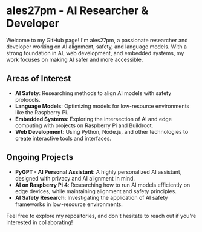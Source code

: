 # ales27pm - AI Researcher & Developer

Welcome to my GitHub page! I'm ales27pm, a passionate researcher and developer working on AI alignment, safety, and language models. With a strong foundation in AI, web development, and embedded systems, my work focuses on making AI safer and more accessible.

## Areas of Interest
- **AI Safety**: Researching methods to align AI models with safety protocols.
- **Language Models**: Optimizing models for low-resource environments like the Raspberry Pi.
- **Embedded Systems**: Exploring the intersection of AI and edge computing with projects on Raspberry Pi and Buildroot.
- **Web Development**: Using Python, Node.js, and other technologies to create interactive tools and interfaces.

## Ongoing Projects
- **PyGPT - AI Personal Assistant**: A highly personalized AI assistant, designed with privacy and AI alignment in mind.
- **AI on Raspberry Pi 4**: Researching how to run AI models efficiently on edge devices, while maintaining alignment and safety principles.
- **AI Safety Research**: Investigating the application of AI safety frameworks in low-resource environments.

Feel free to explore my repositories, and don't hesitate to reach out if you're interested in collaborating!
